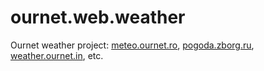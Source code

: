 # ournet.web.weather

Ournet weather project: [meteo.ournet.ro](http://meteo.ournet.ro), [pogoda.zborg.ru](http://pogoda.zborg.ru), [weather.ournet.in](http://weather.ournet.in), etc.
